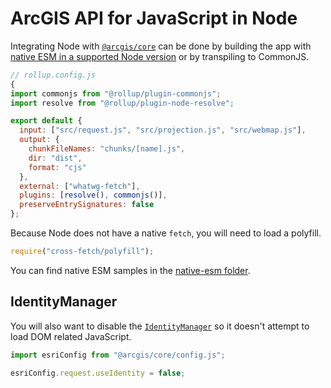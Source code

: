 # ArcGIS API for JavaScript in Node

Integrating Node with [`@arcgis/core`](https://www.npmjs.com/package/@arcgis/core) can be done by building the app with [native ESM in a supported Node version](https://nodejs.org/dist/latest-v14.x/docs/api/esm.html) or by transpiling to CommonJS.

```js
// rollup.config.js
{
import commonjs from "@rollup/plugin-commonjs";
import resolve from "@rollup/plugin-node-resolve";

export default {
  input: ["src/request.js", "src/projection.js", "src/webmap.js"],
  output: {
    chunkFileNames: "chunks/[name].js",
    dir: "dist",
    format: "cjs"
  },
  external: ["whatwg-fetch"],
  plugins: [resolve(), commonjs()],
  preserveEntrySignatures: false
};
```

Because Node does not have a native `fetch`, you will need to load a polyfill.

```js
require("cross-fetch/polyfill");
```

You can find native ESM samples in the [native-esm folder](./native-esm).

## IdentityManager

You will also want to disable the [`IdentityManager`](https://developers.arcgis.com/javascript/latest/api-reference/esri-config.html#request) so it doesn't attempt to load DOM related JavaScript.

```js
import esriConfig from "@arcgis/core/config.js";

esriConfig.request.useIdentity = false;
```
